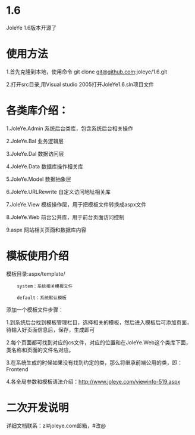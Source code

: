 1.6
===

JoleYe 1.6版本开源了


使用方法
===
1.首先克隆到本地，使用命令 git clone git@github.com:joleye/1.6.git

2.打开src目录,用Visual studio 2005打开JoleYe1.6.sln项目文件



各类库介绍：
===
1.JoleYe.Admin 系统后台类库，包含系统后台相关操作

2.JoleYe.Bal 业务逻辑层

3.JoleYe.Dal 数据访问层

4.JoleYe.Data 数据库操作相关库

5.JoleYe.Model 数据抽象层

6.JoleYe.URLRewrite 自定义访问地址相关库

7.JoleYe.View 模板操作层，用于把模板文件转换成aspx文件

8.JoleYe.Web 前台公共库，用于前台页面访问控制

9.aspx 网站相关页面和数据库内容


模板使用介绍
===
模板目录:aspx/template/
	
		system：系统相关模板文件

		default：系统默认模板

添加一个模板文件步骤：

1.到系统后台找到模板管理栏目，选择相关的模板，然后进入模板后可添加页面，待输入好页面信息后，保存，生成即可

2.每个页面都可找到对应的cs文件，对应的位置和在JoleYe.Web这个类库下面，类名称和页面的文件名对应。

3.在系统生成的时候如果没有找到约定的类，那么将继承前端公用的类，即：Frontend

4.各全局参数和模板语法介绍：http://www.joleye.com/viewinfo-519.aspx


二次开发说明
===
详细文档联系：zl#joleye.com邮箱，#改@

